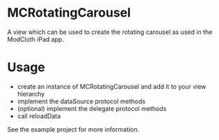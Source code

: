 MCRotatingCarousel
==================

A view which can be used to create the rotating carousel as used in the ModCloth iPad app.

Usage
=====
* create an instance of MCRotatingCarousel and add it to your view hierarchy
* implement the dataSource protocol methods
* (optional) implement the delegate protocol methods
* call reloadData

See the example project for more information.
